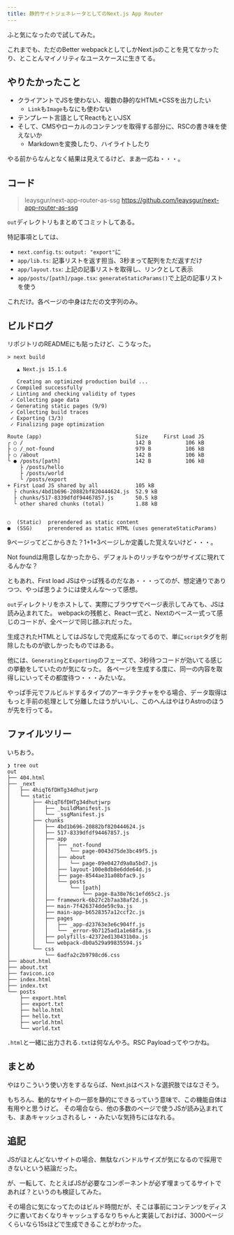 ```yaml
---
title: 静的サイトジェネレータとしてのNext.js App Router
---
```


ふと気になったので試してみた。

これまでも、ただのBetter webpackとしてしかNext.jsのことを見てなかったり、とことんマイノリティなユースケースに生きてる。

## やりたかったこと

- クライアントでJSを使わない、複数の静的なHTML+CSSを出力したい
  - `Link`も`Image`もなにも使わない
- テンプレート言語としてReactもといJSX
- そして、CMSやローカルのコンテンツを取得する部分に、RSCの書き味を使えないか
  - Markdownを変換したり、ハイライトしたり

やる前からなんとなく結果は見えてるけど、まあ一応ね・・・。

## コード

> leaysgur/next-app-router-as-ssg
> https://github.com/leaysgur/next-app-router-as-ssg

`out`ディレクトリもまとめてコミットしてある。

特記事項としては、

- `next.config.ts`: `output: "export"`に
- `app/lib.ts`: 記事リストを返す担当、3秒まって配列をただ返すだけ
- `app/layout.tsx`: 上記の記事リストを取得し、リンクとして表示
- `app/posts/[path]/page.tsx`: `generateStaticParams()`で上記の記事リストを使う

これだけ。各ページの中身はただの文字列のみ。

## ビルドログ

リポジトリのREADMEにも貼ったけど、こうなった。

```
> next build

   ▲ Next.js 15.1.6

   Creating an optimized production build ...
 ✓ Compiled successfully
 ✓ Linting and checking validity of types
 ✓ Collecting page data
 ✓ Generating static pages (9/9)
 ✓ Collecting build traces
 ✓ Exporting (3/3)
 ✓ Finalizing page optimization

Route (app)                              Size     First Load JS
┌ ○ /                                    142 B           106 kB
├ ○ /_not-found                          979 B           106 kB
├ ○ /about                               142 B           106 kB
└ ● /posts/[path]                        142 B           106 kB
    ├ /posts/hello
    ├ /posts/world
    └ /posts/export
+ First Load JS shared by all            105 kB
  ├ chunks/4bd1b696-20882bf820444624.js  52.9 kB
  ├ chunks/517-8339dfdf94467857.js       50.5 kB
  └ other shared chunks (total)          1.88 kB


○  (Static)  prerendered as static content
●  (SSG)     prerendered as static HTML (uses generateStaticParams)
```

9ページってどこからきた？1+1+3ページしか定義した覚えないけど・・・。

Not foundは用意しなかったから、デフォルトのリッチなやつがサイズに現れてるんかな？

ともあれ、First load JSはやっぱ残るのだなあ・・・ってのが、想定通りでありつつ、やっぱ思うようには使えんな〜って感想。

`out`ディレクトリをホストして、実際にブラウザでページ表示してみても、JSは読み込まれてた。
webpackの残骸と、React一式と、Nextのベース一式って感じのコードが、全ページで同じ顔ぶれだった。

生成されたHTMLとしてはJSなしで完成系になってるので、単に`script`タグを削除したものが欲しかったものではある。

他には、`Generating`と`Exporting`のフェーズで、3秒待つコードが効いてる感じの挙動をしていたのが気になった。
各ページを生成する度に、同一の内容を取得しにいってその都度待つ・・・みたいな。

やっぱ手元でフルビルドするタイプのアーキテクチャをやる場合、データ取得はもっと手前の処理として分離したほうがいいし、このへんはやはりAstroのほうが先を行ってる。

## ファイルツリー

いちおう。

```
❯ tree out
out
├── 404.html
├── _next
│   ├── 4hiqT6fDHTg34dhutjwrp
│   └── static
│       ├── 4hiqT6fDHTg34dhutjwrp
│       │   ├── _buildManifest.js
│       │   └── _ssgManifest.js
│       ├── chunks
│       │   ├── 4bd1b696-20882bf820444624.js
│       │   ├── 517-8339dfdf94467857.js
│       │   ├── app
│       │   │   ├── _not-found
│       │   │   │   └── page-0043d75de3bc49f5.js
│       │   │   ├── about
│       │   │   │   └── page-09e0427d9a0a5bd7.js
│       │   │   ├── layout-100e8db8e6dde64d.js
│       │   │   ├── page-8544ae31a08bfac9.js
│       │   │   └── posts
│       │   │       └── [path]
│       │   │           └── page-8a38e76c1efd65c2.js
│       │   ├── framework-6b27c2b7aa38af2d.js
│       │   ├── main-7f426374dde59c9a.js
│       │   ├── main-app-b6528357a12ccf2c.js
│       │   ├── pages
│       │   │   ├── _app-d23763e3e6c904ff.js
│       │   │   └── _error-9b7125ad1a1e68fa.js
│       │   ├── polyfills-42372ed130431b0a.js
│       │   └── webpack-db0a529a99835594.js
│       └── css
│           └── 6adfa2c2b9798cd6.css
├── about.html
├── about.txt
├── favicon.ico
├── index.html
├── index.txt
└── posts
    ├── export.html
    ├── export.txt
    ├── hello.html
    ├── hello.txt
    ├── world.html
    └── world.txt
```

`.html`と一緒に出力される`.txt`は何なんやろ。RSC Payloadってやつかね。

## まとめ

やはりこういう使い方をするならば、Next.jsはベストな選択肢ではなさそう。

もちろん、動的なサイトの一部を静的にできるっていう意味で、この機能自体は有用やと思うけど。
その場合なら、他の多数のページで使うJSが読み込まれても、まあキャッシュされるし・・みたいな気持ちにはなれる。

## 追記

JSがほとんどないサイトの場合、無駄なバンドルサイズが気になるので採用できないという結論だった。

が、一転して、たとえばJSが必要なコンポーネントが必ず埋まってるサイトであれば？というのも検証してみた。

その場合に気になってたのはビルド時間だが、そこは事前にコンテンツをディスクに書いておくなりキャッシュするなりちゃんと実装しておけば、3000ページくらいなら15sほどで生成できることがわかった。

